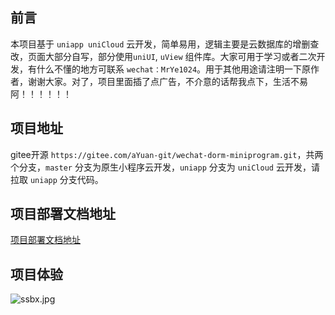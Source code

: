 ## 前言
本项目基于 `uniapp uniCloud` 云开发，简单易用，逻辑主要是云数据库的增删查改，页面大部分自写，部分使用`uniUI`, `uView` 组件库。大家可用于学习或者二次开发，有什么不懂的地方可联系 `wechat：MrYe1024`。用于其他用途请注明一下原作者，谢谢大家。对了，项目里面插了点广告，不介意的话帮我点下，生活不易阿！！！！！！

## 项目地址
gitee开源  `https://gitee.com/aYuan-git/wechat-dorm-miniprogram.git`，共两个分支，`master` 分支为原生小程序云开发，`uniapp` 分支为 `uniCloud` 云开发，请拉取 `uniapp` 分支代码。

## 项目部署文档地址
[项目部署文档地址](https://juejin.cn/post/7208445726905319485)

## 项目体验

![ssbx.jpg](https://mp-e93e0c5f-05cf-4713-9d34-a6449768f5b0.cdn.bspapp.com/cloudstorage/gh_6d5907af00c8_258.jpg)

